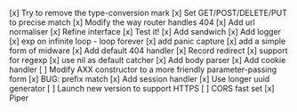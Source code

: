 [x] Try to remove the type-conversion mark
[x] Set GET/POST/DELETE/PUT to precise match
[x] Modify the way router handles 404
[x] Add url normaliser
[x] Refine interface
[x] Test it!
[x] Add sandwich
[x] Add logger
[x] exp on infinite loop - loop forever
[x] add panic capture
[x] add a simple form of midware
[x] Add default 404 handler
[x] Record redirect
[x] support for regexp
[x] use nil as default catcher
[x] Add body parser
[x] Add cookie handler
[ ] <Deferred> Modify AXX constructor to a more friendly parameter-passing form
[x] BUG: prefix match
[x] Add session handler
[x] Use longer uuid generator
[ ] Launch new version to support HTTPS
[ ] CORS fast set
[x] Piper
